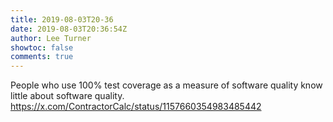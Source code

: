 ```yaml
---
title: 2019-08-03T20-36
date: 2019-08-03T20:36:54Z
author: Lee Turner
showtoc: false
comments: true
---
```


People who use 100% test coverage as a measure of software quality know little about software quality. https://x.com/ContractorCalc/status/1157660354983485442

